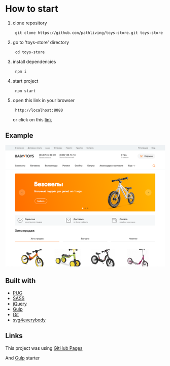 How to start
===
1) clone repository
        
        git clone https://github.com/pathliving/toys-store.git toys-store

2) go to 'toys-store' directory

        cd toys-store

3) install dependencies

        npm i

4) start project

        npm start

5) open this link in your browser

        http://localhost:8080


    or click on this [link](http://localhost:8080)

Example
---

<img src="example/index.png" width="900">

Built with
---

* [PUG](https://pugjs.org/api/getting-started.html)
* [SASS](https://sass-lang.com/)
* [jQuery](http://api.jquery.com/) 
* [Gulp](https://gulpjs.com/) 
* [Git](https://git-scm.com/) 
* [svg4everybody](https://github.com/jonathantneal/svg4everybody) 

Links
---

This project was using [GitHub Pages](https://pages.github.com/)

And [Gulp](https://github.com/nicothin/NTH-start-project) starter